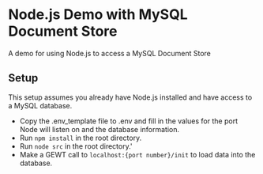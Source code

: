# Node.js Demo with MySQL Document Store
A demo for using Node.js to access a MySQL Document Store

## Setup

This setup assumes you already have Node.js installed and have access to a MySQL database.

* Copy the .env_template file to .env and fill in the values for the port Node will listen on and the database information.
* Run `npm install` in the root directory.
* Run `node src` in the root directory.'
* Make a GEWT call to `localhost:{port number}/init` to load data into the database.
